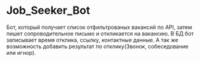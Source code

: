 # Job_Seeker_Bot
Бот, который получает список отфильтрованых вакансий по API, затем пишет сопроводительное письмо и откликается на вакансию. В БД бот записывает время отклика, ссылку, контактные данные. А так же возможность добавить результат по отклику(Звонок, собеседование или игнор).

